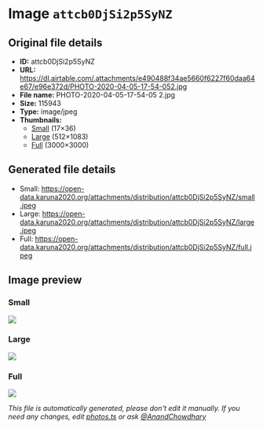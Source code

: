 # Image `attcb0DjSi2p5SyNZ`

## Original file details

- **ID:** attcb0DjSi2p5SyNZ
- **URL:** https://dl.airtable.com/.attachments/e490488f34ae5660f6227f60daa64e67/e96e372d/PHOTO-2020-04-05-17-54-052.jpg
- **File name:** PHOTO-2020-04-05-17-54-05 2.jpg
- **Size:** 115943
- **Type:** image/jpeg
- **Thumbnails:**
  - [Small](https://dl.airtable.com/.attachmentThumbnails/6aef7e29b9aab82b23f5d49bf4185c3c/a6b0c7ba) (17×36)
  - [Large](https://dl.airtable.com/.attachmentThumbnails/5300e8ba170b3433b601029ae9c05362/86f76e98) (512×1083)
  - [Full](https://dl.airtable.com/.attachmentThumbnails/56b29603da512c493947b1db7d208362/8d7b6dfc) (3000×3000)

## Generated file details

- Small: https://open-data.karuna2020.org/attachments/distribution/attcb0DjSi2p5SyNZ/small.jpeg
- Large: https://open-data.karuna2020.org/attachments/distribution/attcb0DjSi2p5SyNZ/large.jpeg
- Full: https://open-data.karuna2020.org/attachments/distribution/attcb0DjSi2p5SyNZ/full.jpeg

## Image preview

### Small

![](https://open-data.karuna2020.org/attachments/distribution/attcb0DjSi2p5SyNZ/small.jpeg)

### Large

![](https://open-data.karuna2020.org/attachments/distribution/attcb0DjSi2p5SyNZ/large.jpeg)

### Full

![](https://open-data.karuna2020.org/attachments/distribution/attcb0DjSi2p5SyNZ/full.jpeg)

_This file is automatically generated, please don't edit it manually. If you need any changes, edit [photos.ts](/photos.ts) or ask [@AnandChowdhary](https://github.com/AnandChowdhary)_

